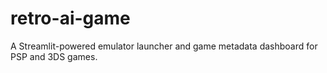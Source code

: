 # retro-ai-game
A Streamlit-powered emulator launcher and game metadata dashboard for PSP and 3DS games.
